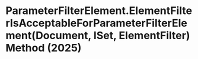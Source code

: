# ParameterFilterElement.ElementFilterIsAcceptableForParameterFilterElement(Document, ISet<ElementId>, ElementFilter) Method (2025)

﻿